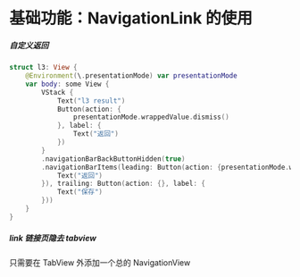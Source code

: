 # 基础功能：NavigationLink 的使用
##### 自定义返回

```swift
struct l3: View {
    @Environment(\.presentationMode) var presentationMode
    var body: some View {
        VStack {
            Text("l3 result")
            Button(action: {
                presentationMode.wrappedValue.dismiss()
            }, label: {
                Text("返回")
            })
        }
        .navigationBarBackButtonHidden(true)
        .navigationBarItems(leading: Button(action: {presentationMode.wrappedValue.dismiss()}, label: {
            Text("返回")
        }), trailing: Button(action: {}, label: {
            Text("保存")
        }))
    }
}
```
##### link 链接页隐去 tabview
只需要在 TabView 外添加一个总的 NavigationView